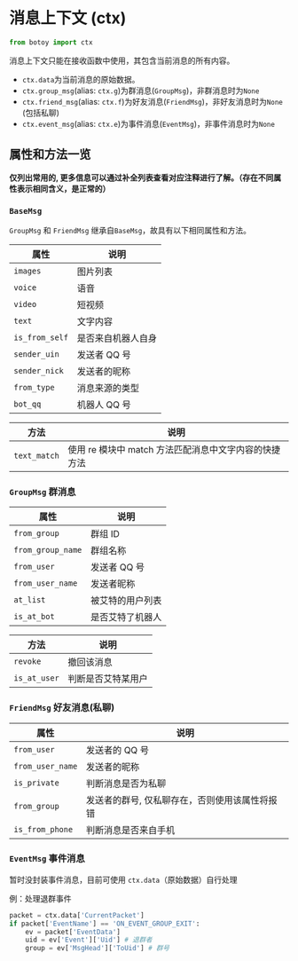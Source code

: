 # 消息上下文 (ctx)

```python
from botoy import ctx
```

消息上下文只能在接收函数中使用，其包含当前消息的所有内容。

- `ctx.data`为当前消息的原始数据。
- `ctx.group_msg`(alias: `ctx.g`)为群消息(`GroupMsg`)，非群消息时为`None`
- `ctx.friend_msg`(alias: `ctx.f`)为好友消息(`FriendMsg`)，非好友消息时为`None` (包括私聊)
- `ctx.event_msg`(alias: `ctx.e`)为事件消息(`EventMsg`)，非事件消息时为`None`

## 属性和方法一览

**仅列出常用的, 更多信息可以通过补全列表查看对应注释进行了解。（存在不同属性表示相同含义，是正常的）**

### `BaseMsg`

`GroupMsg` 和 `FriendMsg` 继承自`BaseMsg`，故具有以下相同属性和方法。

| 属性           | 说明               |
| -------------- | ------------------ |
| `images`       | 图片列表           |
| `voice`        | 语音               |
| `video`        | 短视频             |
| `text`         | 文字内容           |
| `is_from_self` | 是否来自机器人自身 |
| `sender_uin`   | 发送者 QQ 号       |
| `sender_nick`  | 发送者的昵称       |
| `from_type`    | 消息来源的类型     |
| `bot_qq`       | 机器人 QQ 号       |

| 方法         | 说明                                                  |
| ------------ | ----------------------------------------------------- |
| `text_match` | 使用 re 模块中 match 方法匹配消息中文字内容的快捷方法 |

### `GroupMsg` 群消息

| 属性              | 说明             |
| ----------------- | ---------------- |
| `from_group`      | 群组 ID          |
| `from_group_name` | 群组名称         |
| `from_user`       | 发送者 QQ 号     |
| `from_user_name`  | 发送者昵称       |
| `at_list`         | 被艾特的用户列表 |
| `is_at_bot`       | 是否艾特了机器人 |

| 方法         | 说明               |
| ------------ | ------------------ |
| `revoke`     | 撤回该消息         |
| `is_at_user` | 判断是否艾特某用户 |

### `FriendMsg` 好友消息(私聊)

| 属性             | 说明                                           |
| ---------------- | ---------------------------------------------- |
| `from_user`      | 发送者的 QQ 号                                 |
| `from_user_name` | 发送者的昵称                                   |
| `is_private`     | 判断消息是否为私聊                             |
| `from_group`     | 发送者的群号, 仅私聊存在，否则使用该属性将报错 |
| `is_from_phone`  | 判断消息是否来自手机                           |

### `EventMsg` 事件消息

暂时没封装事件消息，目前可使用 `ctx.data`（原始数据）自行处理

例：处理退群事件

```python
packet = ctx.data['CurrentPacket']
if packet['EventName'] == 'ON_EVENT_GROUP_EXIT':
    ev = packet['EventData']
    uid = ev['Event']['Uid'] # 退群者
    group = ev['MsgHead']['ToUid'] # 群号
```
